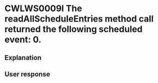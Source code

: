# CWLWS0009I The readAllScheduleEntries method call returned the following scheduled event: 0.

## Explanation

## User response